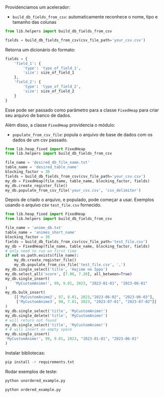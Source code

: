 Providenciamos um acelerador:

- `build_db_fields_from_csv`: automaticamente reconhece o nome, tipo e tamanho das colunas

```python
from lib.helpers import build_db_fields_from_csv

fields = build_db_fields_from_csv(csv_file_path='your_csv.csv')
```

Retorna um dicionário do formato:

```python
fields = {
    'field_1': {
        'type': 'type_of_field_1',
        'size': size_of_field_1
    },
    'field_2': {
        'type': 'type_of_field_2',
        'size': size_of_field_2
    }
}
```

Esse pode ser passado como parâmetro para a classe `FixedHeap`
para criar seu arquivo de banco de dados.

Além disso, a classe `FixedHeap` providencia o módulo:

- `populate_from_csv_file`: popula o arquivo de base de dados com os dados de um csv passado.

```python
from lib.heap_fixed import FixedHeap
from lib.helpers import build_db_fields_from_csv

file_name = 'desired_db_file_name.txt'
table_name = 'desired_table_name'
blocking_factor = 30
fields = build_db_fields_from_csv(csv_file_path='your_csv.csv')
my_db = FixedHeap(file_name, table_name, blocking_factor, fields)
my_db.create_register_file()
my_db.populate_from_csv_file('your_csv.csv', 'csv_delimiter')
```

Depois de criado o arquivo, e populado, pode começar a usar.
Exemplos usando o arquivo csv `test_file.csv` fornecido.

```python
from lib.heap_fixed import FixedHeap
from lib.helpers import build_db_fields_from_csv

file_name = 'anime_db.txt'
table_name = 'animes_short_name'
blocking_factor = 30
fields = build_db_fields_from_csv(csv_file_path='test_file.csv')
my_db = FixedHeap(file_name, table_name, blocking_factor, fields)
# only need to run on first time
if not os.path.exists(file_name):
    my_db.create_register_file()
    my_db.populate_from_csv_file('test_file.csv', ',')
my_db.single_select('title', 'Hajime no Ippo')
my_db.select_all('score', [7.00, 7.20], all_between=True)
my_db.single_insert(
    'MyCustomAnime!', 99, 9.01, 2023, "2023-01-01", "2023-06-01"
)
my_db.bulk_insert(
    [['MyCustomAnime2', 97, 8.01, 2023,"2023-06-02", "2023-06-03"],
     ['MyCustomAnime3', 98, 7.01, 2023, "2023-07-01", "2023-07-02"]]
)
my_db.single_select('title', 'MyCustomAnime!')
my_db.single_delete('title', 'MyCustomAnime!')
# will return not found
my_db.single_select('title', 'MyCustomAnime!')
# # will insert on empty space
my_db.single_insert(
'MyCustomAnime!', 99, 9.01, 2023, "2023-01-01", "2023-06-01"
)
```

Instalar bibliotecas:

```sh
pip install -r requirements.txt
```

Rodar exemplos de teste:

```sh
python unordered_example.py
```

```sh
python ordered_example.py
```
